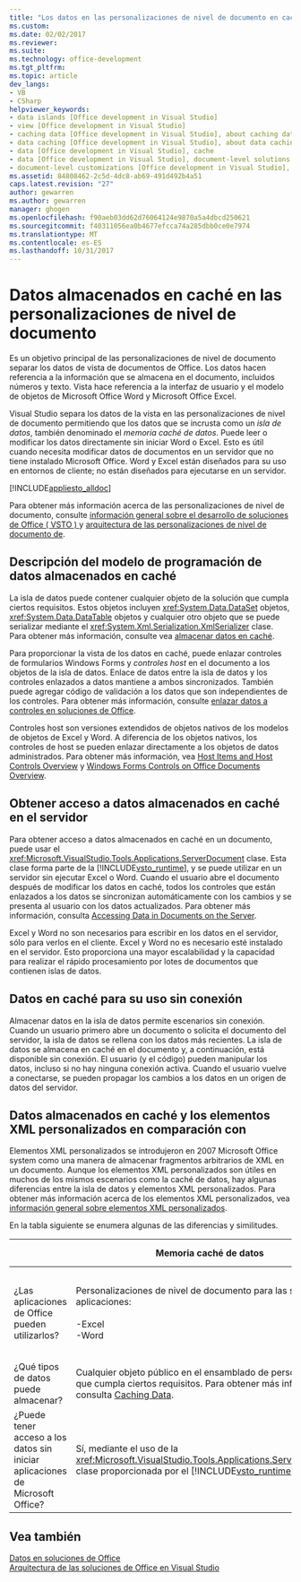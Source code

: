 ```yaml
---
title: "Los datos en las personalizaciones de nivel de documento en caché | Documentos de Microsoft"
ms.custom: 
ms.date: 02/02/2017
ms.reviewer: 
ms.suite: 
ms.technology: office-development
ms.tgt_pltfrm: 
ms.topic: article
dev_langs:
- VB
- CSharp
helpviewer_keywords:
- data islands [Office development in Visual Studio]
- view [Office development in Visual Studio]
- caching data [Office development in Visual Studio], about caching data
- data caching [Office development in Visual Studio], about data caching
- data [Office development in Visual Studio], cache
- data [Office development in Visual Studio], document-level solutions
- document-level customizations [Office development in Visual Studio], data model
ms.assetid: 84808462-2c5d-4dc8-ab69-491d492b4a51
caps.latest.revision: "27"
author: gewarren
ms.author: gewarren
manager: ghogen
ms.openlocfilehash: f90aeb03dd62d76064124e9870a5a4dbcd250621
ms.sourcegitcommit: f40311056ea0b4677efcca74a285dbb0ce0e7974
ms.translationtype: MT
ms.contentlocale: es-ES
ms.lasthandoff: 10/31/2017
---
```

# <a name="cached-data-in-document-level-customizations"></a>Datos almacenados en caché en las personalizaciones de nivel de documento
  Es un objetivo principal de las personalizaciones de nivel de documento separar los datos de vista de documentos de Office. Los datos hacen referencia a la información que se almacena en el documento, incluidos números y texto. Vista hace referencia a la interfaz de usuario y el modelo de objetos de Microsoft Office Word y Microsoft Office Excel.  
  
 Visual Studio separa los datos de la vista en las personalizaciones de nivel de documento permitiendo que los datos que se incrusta como un *isla de datos*, también denominado el *memoria caché de datos*. Puede leer o modificar los datos directamente sin iniciar Word o Excel. Esto es útil cuando necesita modificar datos de documentos en un servidor que no tiene instalado Microsoft Office. Word y Excel están diseñados para su uso en entornos de cliente; no están diseñados para ejecutarse en un servidor.  
  
 [!INCLUDE[appliesto_alldoc](../vsto/includes/appliesto-alldoc-md.md)]  
  
 Para obtener más información acerca de las personalizaciones de nivel de documento, consulte [información general sobre el desarrollo de soluciones de Office &#40; VSTO &#41; ](../vsto/office-solutions-development-overview-vsto.md) y [arquitectura de las personalizaciones de nivel de documento de](../vsto/architecture-of-document-level-customizations.md).  
  
## <a name="understanding-the-cached-data-programming-model"></a>Descripción del modelo de programación de datos almacenados en caché  
 La isla de datos puede contener cualquier objeto de la solución que cumpla ciertos requisitos. Estos objetos incluyen <xref:System.Data.DataSet> objetos, <xref:System.Data.DataTable> objetos y cualquier otro objeto que se puede serializar mediante el <xref:System.Xml.Serialization.XmlSerializer> clase. Para obtener más información, consulte vea [almacenar datos en caché](../vsto/caching-data.md).  
  
 Para proporcionar la vista de los datos en caché, puede enlazar controles de formularios Windows Forms y *controles host* en el documento a los objetos de la isla de datos. Enlace de datos entre la isla de datos y los controles enlazados a datos mantiene a ambos sincronizados. También puede agregar código de validación a los datos que son independientes de los controles. Para obtener más información, consulte [enlazar datos a controles en soluciones de Office](../vsto/binding-data-to-controls-in-office-solutions.md).  
  
 Controles host son versiones extendidos de objetos nativos de los modelos de objetos de Excel y Word. A diferencia de los objetos nativos, los controles de host se pueden enlazar directamente a los objetos de datos administrados. Para obtener más información, vea [Host Items and Host Controls Overview](../vsto/host-items-and-host-controls-overview.md) y [Windows Forms Controls on Office Documents Overview](../vsto/windows-forms-controls-on-office-documents-overview.md).  
  
## <a name="accessing-cached-data-on-the-server"></a>Obtener acceso a datos almacenados en caché en el servidor  
 Para obtener acceso a datos almacenados en caché en un documento, puede usar el <xref:Microsoft.VisualStudio.Tools.Applications.ServerDocument> clase. Esta clase forma parte de la [!INCLUDE[vsto_runtime](../vsto/includes/vsto-runtime-md.md)], y se puede utilizar en un servidor sin ejecutar Excel o Word. Cuando el usuario abre el documento después de modificar los datos en caché, todos los controles que están enlazados a los datos se sincronizan automáticamente con los cambios y se presenta al usuario con los datos actualizados. Para obtener más información, consulta [Accessing Data in Documents on the Server](../vsto/accessing-data-in-documents-on-the-server.md).  
  
 Excel y Word no son necesarios para escribir en los datos en el servidor, sólo para verlos en el cliente. Excel y Word no es necesario esté instalado en el servidor. Esto proporciona una mayor escalabilidad y la capacidad para realizar el rápido procesamiento por lotes de documentos que contienen islas de datos.  
  
## <a name="data-caching-for-offline-use"></a>Datos en caché para su uso sin conexión  
 Almacenar datos en la isla de datos permite escenarios sin conexión. Cuando un usuario primero abre un documento o solicita el documento del servidor, la isla de datos se rellena con los datos más recientes. La isla de datos se almacena en caché en el documento y, a continuación, está disponible sin conexión. El usuario (y el código) pueden manipular los datos, incluso si no hay ninguna conexión activa. Cuando el usuario vuelve a conectarse, se pueden propagar los cambios a los datos en un origen de datos del servidor.  
  
## <a name="cached-data-and-custom-xml-parts-compared"></a>Datos almacenados en caché y los elementos XML personalizados en comparación con  
 Elementos XML personalizados se introdujeron en 2007 Microsoft Office system como una manera de almacenar fragmentos arbitrarios de XML en un documento. Aunque los elementos XML personalizados son útiles en muchos de los mismos escenarios como la caché de datos, hay algunas diferencias entre la isla de datos y elementos XML personalizados. Para obtener más información acerca de los elementos XML personalizados, vea [información general sobre elementos XML personalizados](../vsto/custom-xml-parts-overview.md).  
  
 En la tabla siguiente se enumera algunas de las diferencias y similitudes.  
  
||Memoria caché de datos|Elementos XML personalizados|  
|-|----------------|----------------------|  
|¿Las aplicaciones de Office pueden utilizarlos?|Personalizaciones de nivel de documento para las siguientes aplicaciones:<br /><br /> -Excel<br />-Word|Soluciones de nivel de documento y de nivel de aplicación para las siguientes aplicaciones:<br /><br /> -Excel<br />-PowerPoint<br />-Word|  
|¿Qué tipos de datos puede almacenar?|Cualquier objeto público en el ensamblado de personalización que cumpla ciertos requisitos. Para obtener más información, consulta [Caching Data](../vsto/caching-data.md).|Los datos XML.|  
|¿Puede tener acceso a los datos sin iniciar aplicaciones de Microsoft Office?|Sí, mediante el uso de la <xref:Microsoft.VisualStudio.Tools.Applications.ServerDocument> clase proporcionada por el [!INCLUDE[vsto_runtime](../vsto/includes/vsto-runtime-md.md)].|Sí, mediante clases en el <xref:System.IO.Packaging> espacio de nombres, o mediante el SDK de formato XML abierto.|  
  
## <a name="see-also"></a>Vea también  
 [Datos en soluciones de Office](../vsto/data-in-office-solutions.md)   
 [Arquitectura de las soluciones de Office en Visual Studio](../vsto/architecture-of-office-solutions-in-visual-studio.md)  
  
  